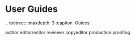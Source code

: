 User Guides
===========

.. toctree::
   :maxdepth: 3
   :caption: Guides:

   author
   editor/editor
   reviewer
   copyeditor
   production
   proofing


